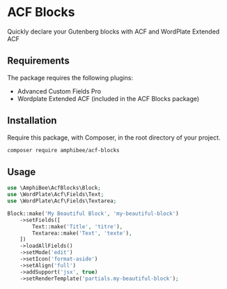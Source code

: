# ACF Blocks

Quickly declare your Gutenberg blocks with ACF and WordPlate Extended ACF

## Requirements

The package requires the following plugins:

- Advanced Custom Fields Pro
- Wordplate Extended ACF (included in the ACF Blocks package)

## Installation

Require this package, with Composer, in the root directory of your project.

```bash
composer require amphibee/acf-blocks
```

## Usage


```php
use \AmphiBee\AcfBlocks\Block;
use \WordPlate\Acf\Fields\Text;
use \WordPlate\Acf\Fields\Textarea;

Block::make('My Beautiful Block', 'my-beautiful-block')
    ->setFields([
        Text::make('Title', 'titre'),
        Textarea::make('Text', 'texte'),
    ])
    ->loadAllFields()
    ->setMode('edit')
    ->setIcon('format-aside')
    ->setAlign('full')
    ->addSupport('jsx', true)
    ->setRenderTemplate('partials.my-beautiful-block');
```